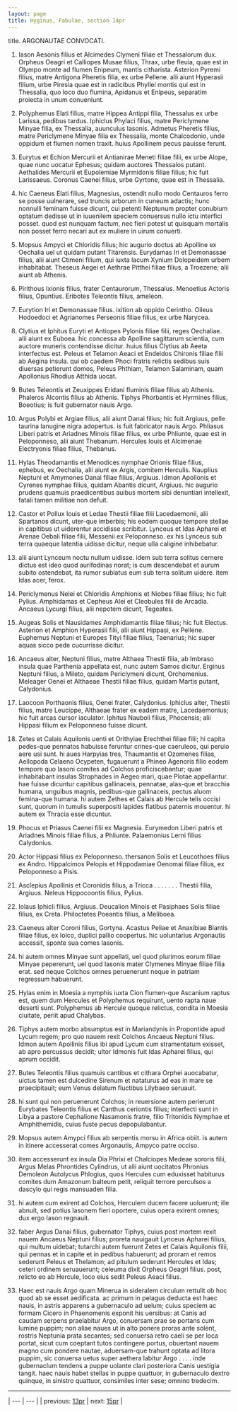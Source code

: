 ```yaml
---
layout: page
title: Hyginus, Fabulae, section 14pr
---
```


title. ARGONAUTAE CONVOCATI.



1. Iason Aesonis filius et Alcimedes Clymeni filiae et Thessalorum dux. Orpheus Oeagri et Calliopes Musae filius, Thrax, urbe fleuia, quae est in Olympo monte ad flumen Enipeum, mantis citharista. Asterion Pyremi filius, matre Antigona Pheretis filia, ex urbe Pellene. alii aiunt Hyperasii filium, urbe Piresia quae est in radicibus Phyllei montis qui est in Thessalia, quo loco duo flumina, Apidanus et Enipeus, separatim proiecta in unum conueniunt.



2. Polyphemus Elati filius, matre Hippea Antippi filia, Thessalus ex urbe Larissa, pedibus tardus. Iphiclus Phylaci filius, matre Periclymene Minyae filia, ex Thessalia, auunculus Iasonis. Admetus Pheretis filius, matre Periclymene Minyae filia ex Thessalia, monte Chalcodonio, unde oppidum et flumen nomen traxit. huius Apollinem pecus pauisse ferunt.



3. Eurytus et Echion Mercurii et Antianirae Meneti filiae filii, ex urbe Alope, quae nunc uocatur Ephesus; quidam auctores Thessalos putant. Aethalides Mercurii et Eupolemiae Myrmidonis filiae filius; hic fuit Larissaeus. Coronus Caenei filius, urbe Gyrtone, quae est in Thessalia.



4. hic Caeneus Elati filius, Magnesius, ostendit nullo modo Centauros ferro se posse uulnerare, sed truncis arborum in cuneum adactis; hunc nonnulli feminam fuisse dicunt, cui petenti Neptunum propter conubium optatum dedisse ut in iuuenilem speciem conuersus nullo ictu interfici posset. quod est nunquam factum, nec fieri potest ut quisquam mortalis non posset ferro necari aut ex muliere in uirum conuerti.



5. Mopsus Ampyci et Chloridis filius; hic augurio doctus ab Apolline ex Oechalia uel ut quidam putant Titarensis. Eurydamas Iri et Demonassae filius, alii aiunt Ctimeni filium, qui iuxta lacum Xynium Dolopeidem urbem inhabitabat. Theseus Aegei et Aethrae Pitthei filiae filius, a Troezene; alii aiunt ab Athenis.



6. Pirithous Ixionis filius, frater Centaurorum, Thessalus. Menoetius Actoris filius, Opuntius. Eribotes Teleontis filius, ameleon.



7. Eurytion Iri et Demonassae filius. ixition ab oppido Cerintho. Oileus Hodoedoci et Agrianomes Perseonis filiae filius, ex urbe Narycea.



8. Clytius et Iphitus Euryti et Antiopes Pylonis filiae filii, reges Oechaliae. alii aiunt ex Euboea. hic concessa ab Apolline sagittarum scientia, cum auctore muneris contendisse dicitur. huius filius Clytius ab Aeeta interfectus est. Peleus et Telamon Aeaci et Endeidos Chironis filiae filii ab Aegina insula. qui ob caedem Phoci fratris relictis sedibus suis diuersas petierunt domos, Peleus Phthiam, Telamon Salaminam, quam Apollonius Rhodius Atthida uocat.



9. Butes Teleontis et Zeuxippes Eridani fluminis filiae filius ab Athenis. Phaleros Alcontis filius ab Athenis. Tiphys Phorbantis et Hyrmines filius, Boeotius; is fuit gubernator nauis Argo.



10. Argus Polybi et Argiae filius, alii aiunt Danai filius; hic fuit Argiuus, pelle taurina lanugine nigra adopertus. is fuit fabricator nauis Argo. Phliasus Liberi patris et Ariadnes Minois filiae filius, ex urbe Phliunte, quae est in Peloponneso, alii aiunt Thebanum. Hercules Iouis et Alcimenae Electryonis filiae filius, Thebanus.



11. Hylas Theodamantis et Menodices nymphae Orionis filiae filius, ephebus, ex Oechalia, alii aiunt ex Argis, comitem Herculis. Nauplius Neptuni et Amymones Danai filiae filius, Argiuus. Idmon Apollonis et Cyrenes nymphae filius, quidam Abantis dicunt, Argiuus. hic augurio prudens quamuis praedicentibus auibus mortem sibi denuntiari intellexit, fatali tamen militiae non defuit.



12. Castor et Pollux Iouis et Ledae Thestii filiae filii Lacedaemonii, alii Spartanos dicunt, uter-que imberbis; his eodem quoque tempore stellae in capitibus ut uiderentur accidisse scribitur. Lynceus et Idas Apharei et Arenae Oebali filiae filii, Messenii ex Peloponneso. ex his Lynceus sub terra quaeque latentia uidisse dicitur, neque ulla caligine inhibebatur.



13. alii aiunt Lynceum noctu nullum uidisse. idem sub terra solitus cernere dictus est ideo quod aurifodinas norat; is cum descendebat et aurum subito ostendebat, ita rumor sublatus eum sub terra solitum uidere. item Idas acer, ferox.



14. Periclymenus Nelei et Chloridis Amphionis et Niobes filiae filius; hic fuit Pylius. Amphidamas et Cepheus Alei et Cleobules filii de Arcadia. Ancaeus Lycurgi filius, alii nepotem dicunt, Tegeates.



15. Augeas Solis et Nausidames Amphidamantis filiae filius; hic fuit Electus. Asterion et Amphion Hyperasii filii, alii aiunt Hippasi, ex Pellene. Euphemus Neptuni et Europes Tityi filiae filius, Taenarius; hic super aquas sicco pede cucurrisse dicitur.



16. Ancaeus alter, Neptuni filius, matre Althaea Thestii filia, ab Imbraso insula quae Parthenia appellata est, nunc autem Samos dicitur. Erginus Neptuni filius, a Mileto, quidam Periclymeni dicunt, Orchomenius. Meleager Oenei et Althaeae Thestii filiae filius, quidam Martis putant, Calydonius.



17. Laocoon Porthaonis filius, Oenei frater, Calydonius. Iphiclus alter, Thestii filius, matre Leucippe, Althaeae frater ex eadem matre, Lacedaemonius; hic fuit arcas cursor iaculator. Iphitus Nauboli filius, Phocensis; alii Hippasi filium ex Peloponneso fuisse dicunt.



18. Zetes et Calais Aquilonis uenti et Orithyiae Erechthei filiae filii; hi capita pedes-que pennatos habuisse feruntur crines-que caeruleos, qui peruio aere usi sunt. hi aues Harpyias tres, Thaumantis et Ozomenes filias, Aellopoda Celaeno Ocypeten, fugauerunt a Phineo Agenoris filio eodem tempore quo Iasoni comites ad Colchos proficiscebantur; quae inhabitabant insulas Strophades in Aegeo mari, quae Plotae appellantur. hae fuisse dicuntur capitibus gallinaceis, pennatae, alas-que et bracchia humana, unguibus magnis, pedibus-que gallinaceis, pectus aluom femina-que humana. hi autem Zethes et Calais ab Hercule telis occisi sunt, quorum in tumulis superpositi lapides flatibus paternis mouentur. hi autem ex Thracia esse dicuntur.



19. Phocus et Priasus Caenei filii ex Magnesia. Eurymedon Liberi patris et Ariadnes Minois filiae filius, a Phliunte. Palaemonius Lerni filius Calydonius.



20. Actor Hippasi filius ex Peloponneso. thersanon Solis et Leucothoes filius ex Andro. Hippalcimos Pelopis et Hippodamiae Oenomai filiae filius, ex Peloponneso a Pisis.



21. Asclepius Apollinis et Coronidis filius, a Tricca . . . . . . . Thestii filia, Argiuus. Neleus Hippocoontis filius, Pylius.



22. Iolaus Iphicli filius, Argiuus. Deucalion Minois et Pasiphaes Solis filiae filius, ex Creta. Philoctetes Poeantis filius, a Meliboea.



23. Caeneus alter Coroni filius, Gortyna. Acastus Peliae et Anaxibiae Biantis filiae filius, ex Iolco, duplici pallio coopertus. hic uoluntarius Argonautis accessit, sponte sua comes Iasonis.



24. hi autem omnes Minyae sunt appellati, uel quod plurimos eorum filiae Minyae pepererunt, uel quod Iasonis mater Clymenes Minyae filiae filia erat. sed neque Colchos omnes peruenerunt neque in patriam regressum habuerunt.



25. Hylas enim in Moesia a nymphis iuxta Cion flumen-que Ascanium raptus est, quem dum Hercules et Polyphemus requirunt, uento rapta naue deserti sunt. Polyphemus ab Hercule quoque relictus, condita in Moesia ciuitate, periit apud Chalybas.



26. Tiphys autem morbo absumptus est in Mariandynis in Propontide apud Lycum regem; pro quo nauem rexit Colchos Ancaeus Neptuni filius. Idmon autem Apollinis filius ibi apud Lycum cum stramentatum exisset, ab apro percussus decidit; ultor Idmonis fuit Idas Apharei filius, qui aprum occidit.



27. Butes Teleontis filius quamuis cantibus et cithara Orphei auocabatur, uictus tamen est dulcedine Sirenum et nataturus ad eas in mare se praecipitauit; eum Venus delatum fluctibus Lilybaeo seruauit.



28. hi sunt qui non peruenerunt Colchos; in reuersione autem perierunt Eurybates Teleontis filius et Canthus ceriontis filius; interfecti sunt in Libya a pastore Cephalione Nasamonis fratre, filio Tritonidis Nymphae et Amphithemidis, cuius fuste pecus depopulabantur.



29. Mopsus autem Amypci filius ab serpentis morsu in Africa obiit. is autem in itinere accesserat comes Argonautis, Ampyco patre occiso.



30. item accesserunt ex insula Dia Phrixi et Chalciopes Medeae sororis filii, Argus Melas Phrontides Cylindrus, ut alii aiunt uocitatos Phronius Demoleon Autolycus Phlogius, quos Hercules cum eduxisset habiturus comites dum Amazonum balteum petit, reliquit terrore perculsos a dascylo qui regis mansuaden filia.



31. hi autem cum exirent ad Colchos, Herculem ducem facere uoluerunt; ille abnuit, sed potius Iasonem fieri oportere, cuius opera exirent omnes; dux ergo Iason regnauit.



32. faber Argus Danai filius, gubernator Tiphys, cuius post mortem rexit nauem Ancaeus Neptuni filius; proreta nauigauit Lynceus Apharei filius, qui multum uidebat; tutarchi autem fuerunt Zetes et Calais Aquilonis filii, qui pennas et in capite et in pedibus habuerunt; ad proram et remos sederunt Peleus et Thelamon; ad pitulum sederunt Hercules et Idas; ceteri ordinem seruauerunt; celeuma dixit Orpheus Oeagri filius. post, relicto eo ab Hercule, loco eius sedit Peleus Aeaci filius.



33. Haec est nauis Argo quam Minerua in sideralem circulum rettulit ob hoc quod ab se esset aedificata. ac primum in pelagus deducta est haec nauis, in astris apparens a gubernaculo ad uelum; cuius speciem ac formam Cicero in Phaenomenis exponit his uersibus: at Canis ad caudam serpens praelabitur Argo, conuersam prae se portans cum lumine puppim; non aliae naues ut in alto ponere proras ante solent, rostris Neptunia prata secantes; sed conuersa retro caeli se per loca portat, sicut cum coeptant tutos contingere portus, obuertant nauem magno cum pondere nautae, aduersam-que trahunt optata ad litora puppim, sic conuersa uetus super aethera labitur Argo . . . . inde gubernaclum tendens a puppe uolante clari posteriora Canis uestigia tangit. haec nauis habet stellas in puppe quattuor, in gubernaculo dextro quinque, in sinistro quattuor, consimiles inter sese; omnino tredecim.



---

| --- | --- |
| previous: [13pr](../13pr/) | next: [15pr](../15pr/) |